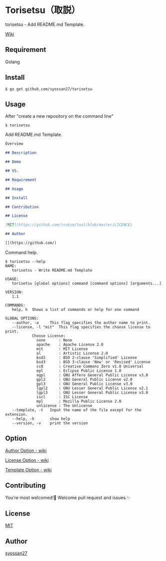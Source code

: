 # Torisetsu（取説）
torisetsu - Add README.md Template.

[Wiki](https://github.com/syossan27/torisetsu/wiki)

## Requirement
Golang

## Install
````
$ go get github.com/syossan27/torisetsu
````

## Usage
After "create a new repository on the command line"

````
$ torisetsu
````

Add README.md Template.

````README.md
Overview

## Description

## Demo

## VS.

## Requirement

## Usage

## Install

## Contribution

## License

[MIT](https://github.com/tcnksm/tool/blob/master/LICENCE)

## Author

[](https://github.com/)
````

Command help.

````
$ torisetsu --help   
NAME:
   torisetsu - Write README.md Template

USAGE:
   torisetsu [global options] command [command options] [arguments...]

VERSION:
   1.1

COMMANDS:
   help, h	Shows a list of commands or help for one command

GLOBAL OPTIONS:
   --author, -a 	This flag specifies the author name to print.
   --license, -l "mit"	This flag specifies the choose license to print.
			Choose License:
			  none		: None
			  apache	: Apache License 2.0
			  mit		: MIT License
			  al		: Artistic License 2.0
			  bsd2		: BSD 2-clause 'Simplified' License
			  bsd3		: BSD 3-clause 'New' or 'Revised' License
			  cc0		: Creative Commons Zero v1.0 Universal
			  epl		: Eclipse Public License 1.0
			  agpl		: GNU Affero General Public License v3.0
			  gpl2		: GNU General Public License v2.0
			  gpl3		: GNU General Public License v3.0
			  lgpl2		: GNU Lesser General Public License v2.1
			  lgpl3		: GNU Lesser General Public License v3.0
			  iscl		: ISC License
			  mpl		: Mozilla Public License 2.0
			  unlicense	: The Unlicense
   --template, -t 	Input the name of the file except for the extension.
   --help, -h		show help
   --version, -v	print the version
````

## Option

[Author Option - wiki](https://github.com/syossan27/torisetsu/wiki/author)

[License Option - wiki](https://github.com/syossan27/torisetsu/wiki/license)

[Template Option - wiki](https://github.com/syossan27/torisetsu/wiki/template)

## Contributing

You're most welcomed!💓
Welcome pull request and issues.✨

## License

[MIT](https://github.com/tcnksm/tool/blob/master/LICENCE)

## Author

[syossan27](https://github.com/syossan27)
